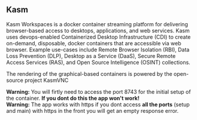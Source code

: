 ## Kasm

Kasm Workspaces is a docker container streaming platform for delivering browser-based access to desktops, applications, and web services. Kasm uses devops-enabled Containerized Desktop Infrastructure (CDI) to create on-demand, disposable, docker containers that are accessible via web browser. Example use-cases include Remote Browser Isolation (RBI), Data Loss Prevention (DLP), Desktop as a Service (DaaS), Secure Remote Access Services (RAS), and Open Source Intelligence (OSINT) collections.

The rendering of the graphical-based containers is powered by the open-source project KasmVNC

**Warning:** You will firtly need to access the port 8743 for the initial setup of the container. **If you dont do this the app won't work!**<br>
**Warning:** The app works with https if you dont access **all the ports** (setup and main) with https in the front you will get an empty response error.

